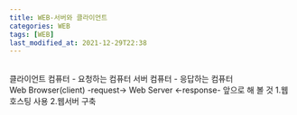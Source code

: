 ```yaml
---
title: WEB-서버와 클라이언트
categories: WEB
tags: [WEB]
last_modified_at: 2021-12-29T22:38
---
```

<br>
클라이언트 컴퓨터 - 요청하는 컴퓨터  
서버 컴퓨터 - 응답하는 컴퓨터  
<br>
Web Browser(client) -request-> Web Server  
                  <-response-              
앞으로 해 볼 것
1.웹호스팅 사용  
2.웹서버 구축
